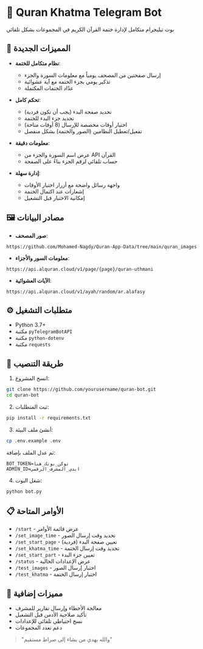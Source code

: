 # 🤖 Quran Khatma Telegram Bot 

بوت تيليجرام متكامل لإدارة ختمة القرآن الكريم في المجموعات بشكل تلقائي

## 📌 المميزات الجديدة

- **نظام متكامل للختمة**:
  - إرسال صفحتين من المصحف يومياً مع معلومات السورة والجزء
  - تذكير يومي بجزء الختمة مع آية عشوائية
  - عدّاد الختمات المكتملة

- **تحكم كامل**:
  - تحديد صفحة البدء (يجب أن تكون فردية)
  - تحديد جزء البدء للختمة
  - اختيار أوقات مخصصة للإرسال (8 أوقات متاحة)
  - تفعيل/تعطيل النظامين (الصور والختمة) بشكل منفصل

- **معلومات دقيقة**:
  - عرض اسم السورة والجزء من API القرآن
  - حساب تلقائي لرقم الجزء بناءً على الصفحة

- **إدارة سهلة**:
  - واجهة رسائل واضحة مع أزرار اختيار الأوقات
  - إشعارات عند اكتمال الختمة
  - إمكانية الاختبار قبل التشغيل

## 🖼️ مصادر البيانات

- **صور المصحف**:
```
https://github.com/Mohamed-Nagdy/Quran-App-Data/tree/main/quran_images
```

- **معلومات السور والأجزاء**:
```
https://api.alquran.cloud/v1/page/{page}/quran-uthmani
```

- **الآيات العشوائية**:
```
https://api.alquran.cloud/v1/ayah/random/ar.alafasy
```

## ⚙️ متطلبات التشغيل

- Python 3.7+
- مكتبة `pyTelegramBotAPI`
- مكتبة `python-dotenv`
- مكتبة `requests`

## 🚀 طريقة التنصيب

1. انسخ المشروع:
```bash
git clone https://github.com/yourusername/quran-bot.git
cd quran-bot
```

2. ثبت المتطلبات:
```bash
pip install -r requirements.txt
```

3. أنشئ ملف البيئة:
```bash
cp .env.example .env
```
ثم عدل الملف بإضافة:
```
BOT_TOKEN=توكن_بوتك_هنا
ADMIN_ID=ايدي_المشرف_الرقمي
```

4. شغل البوت:
```bash
python bot.py
```

## 📋 الأوامر المتاحة

- `/start` - عرض قائمة الأوامر
- `/set_image_time` - تحديد وقت إرسال الصور
- `/set_start_page` - تعيين صفحة البدء (فردية)
- `/set_khatma_time` - تحديد وقت إرسال الختمة
- `/set_start_part` - تعيين جزء البدء
- `/status` - عرض الإعدادات الحالية
- `/test_images` - اختبار إرسال الصور
- `/test_khatma` - اختبار إرسال الختمة

## 🌟 مميزات إضافية

- معالجة الأخطاء وإرسال تقارير للمشرف
- تأكيد صلاحية الأدمن قبل التشغيل
- نسخ احتياطي تلقائي للإعدادات
- دعم تعدد المجموعات

> "والله يهدي من يشاء إلى صراط مستقيم"
